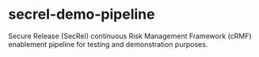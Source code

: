 # secrel-demo-pipeline
Secure Release (SecRel) continuous Risk Management Framework (cRMF) enablement pipeline for testing and demonstration purposes.
